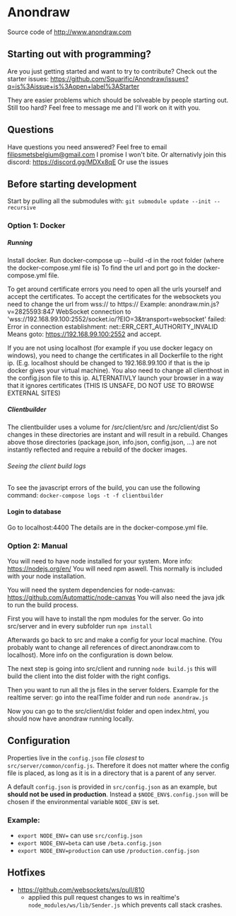 # Anondraw

Source code of <http://www.anondraw.com>

## Starting out with programming?

Are you just getting started and want to try to contribute? Check out the starter issues: https://github.com/Squarific/Anondraw/issues?q=is%3Aissue+is%3Aopen+label%3AStarter

They are easier problems which should be solveable by people starting out. Still too hard? Feel free to message me and I'll work on it with you.

## Questions

Have questions you need answered? Feel free to email filipsmetsbelgium@gmail.com I promise I won't bite.
Or alternativly join this discord: https://discord.gg/MDXx8qE
Or use the issues

## Before starting development

Start by pulling all the submodules with: `git submodule update --init --recursive`

### Option 1: Docker

##### Running

Install docker.
Run docker-compose up --build -d in the root folder (where the docker-compose.yml file is)
To find the url and port go in the docker-compose.yml file.

To get around certificate errors you need to open all the urls yourself and accept the certificates.
To accept the certificates for the websockets you need to change the url from wss:// to https://
Example: anondraw.min.js?v=2825593:847 WebSocket connection to 'wss://192.168.99.100:2552/socket.io/?EIO=3&transport=websocket' failed: Error in connection establishment: net::ERR_CERT_AUTHORITY_INVALID
Means goto: https://192.168.99.100:2552 and accept.

If you are not using localhost (for example if you use docker legacy on windows), you need to change the certificates in all Dockerfile to the right ip. (E.g. localhost should be changed to 192.168.99.100 if that is the ip docker gives your virtual machine).
You also need to change all clienthost in the config.json file to this ip.
ALTERNATIVLY launch your browser in a way that it ignores certificates (THIS IS UNSAFE, DO NOT USE TO BROWSE EXTERNAL SITES)

##### Clientbuilder
The clientbuilder uses a volume for /src/client/src and /src/client/dist So changes in these directories are instant and will result in a rebuild. Changes above those directories (package.json, info.json, config.json, ...) are not instantly reflected and require a rebuild of the docker images.

###### Seeing the client build logs
To see the javascript errors of the build, you can use the following command:
``` docker-compose logs -t -f clientbuilder ```

#### Login to database

Go to localhost:4400
The details are in the docker-compose.yml file.

### Option 2: Manual

You will need to have node installed for your system. More info: https://nodejs.org/en/
You will need npm aswell. This normally is included with your node installation.

You will need the system dependencies for node-canvas: https://github.com/Automattic/node-canvas
You will also need the java jdk to run the build process.

First you will have to install the npm modules for the server.
Go into src/server and in every subfolder run `npm install`

Afterwards go back to src and make a config for your local machine. (You probably want to change all references of direct.anondraw.com to localhost). More info on the configuration is down below.

The next step is going into src/client and running `node build.js` this will build the client into the dist folder with the right configs.

Then you want to run all the js files in the server folders. Example for the realtime server: go into the realTime folder and run `node anondraw.js`

Now you can go to the src/client/dist folder and open index.html, you should now have anondraw running locally.


##  Configuration

Properties live in the `config.json` file *closest* to 
`src/server/common/config.js`. Therefore it does not matter where the config
file is placed, as long as it is in a directory that is a parent of any server.

A default `config.json` is provided in `src/config.json` as an example, but 
**should not be used in production**. 
Instead a `$NODE_ENV$.config.json` will be chosen if the environmental variable 
`NODE_ENV` is set.

### Example:

- `export NODE_ENV=` can use `src/config.json`
- `export NODE_ENV=beta` can use `/beta.config.json`
- `export NODE_ENV=production` can use `/production.config.json`

## Hotfixes

- https://github.com/websockets/ws/pull/810
    - applied this pull request changes to ws in realtime's `node_modules/ws/lib/Sender.js` which prevents call stack crashes.
